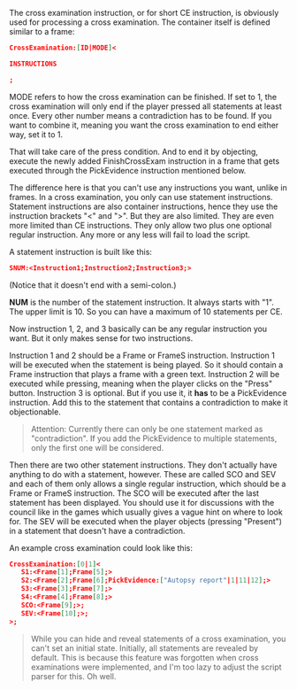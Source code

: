The cross examination instruction, or for short CE instruction, is obviously used for processing a cross examination. The container itself is defined similar to a frame:


```json
CrossExamination:[ID|MODE]<

INSTRUCTIONS

;
```


 

MODE refers to how the cross examination can be finished. If set to 1, the cross examination will only end if the player pressed all statements at least once.
Every other number means a contradiction has to be found. If you want to combine it, meaning you want the cross examination to end either way, set it to 1. 

That will take care of the press condition. And to end it by objecting, execute the newly added FinishCrossExam instruction in a frame that gets executed through the PickEvidence instruction mentioned below.

 
The difference here is that you can't use any instructions you want, unlike in frames.
In a cross examination, you only can use statement instructions. Statement instructions are also container instructions, hence they use the instruction brackets "<" and ">".
But they are also limited. They are even more limited than CE instructions. They only allow two plus one optional regular instruction. Any more or any less will fail to load the script.

 

A statement instruction is built like this:

```json
SNUM:<Instruction1;Instruction2;Instruction3;>
```

(Notice that it doesn't end with a semi-colon.)

 
**NUM** is the number of the statement instruction. It always starts with "1". The upper limit is 10. So you can have a maximum of 10 statements per CE.

Now instruction 1, 2, and 3 basically can be any regular instruction you want. But it only makes sense for two instructions.

 

Instruction 1 and 2 should be a Frame or FrameS instruction. Instruction 1 will be executed when the statement is being played. So it should contain a Frame instruction that plays a frame with a green text.
Instruction 2 will be executed while pressing, meaning when the player clicks on the "Press" button.
Instruction 3 is optional. But if you use it, it **has** to be a PickEvidence instruction. Add this to the statement that contains a contradiction to make it objectionable.

 

> Attention: Currently there can only be one statement marked as "contradiction". If you add the PickEvidence to multiple statements, only the first one will be considered.

 

Then there are two other statement instructions. They don't actually have anything to do with a statement, however.
These are called SCO and SEV and each of them only allows a single regular instruction, which should be a Frame or FrameS instruction.
The SCO will be executed after the last statement has been displayed. You should use  it for discussions with the council like in the games which usually gives a vague hint on where to look for.
The SEV will be executed when the player objects (pressing "Present") in a statement that doesn't have a contradiction. 

 

An example cross examination could look like this:

 

```json
CrossExamination:[0|1]<
   S1:<Frame[1];Frame[5];>   
   S2:<Frame[2];Frame[6];PickEvidence:["Autopsy report"|1|11|12];>
   S3:<Frame[3];Frame[7];>
   S4:<Frame[4];Frame[8];>
   SCO:<Frame[9];>;
   SEV:<Frame[10];>;
>;
```


 

> While you can hide and reveal statements of a cross examination, you can't set an initial state. Initially, all statements are revealed by default.
> This is because this feature was forgotten when cross examinations were implemented, and I'm too lazy to adjust the script parser for this. Oh well.

 
